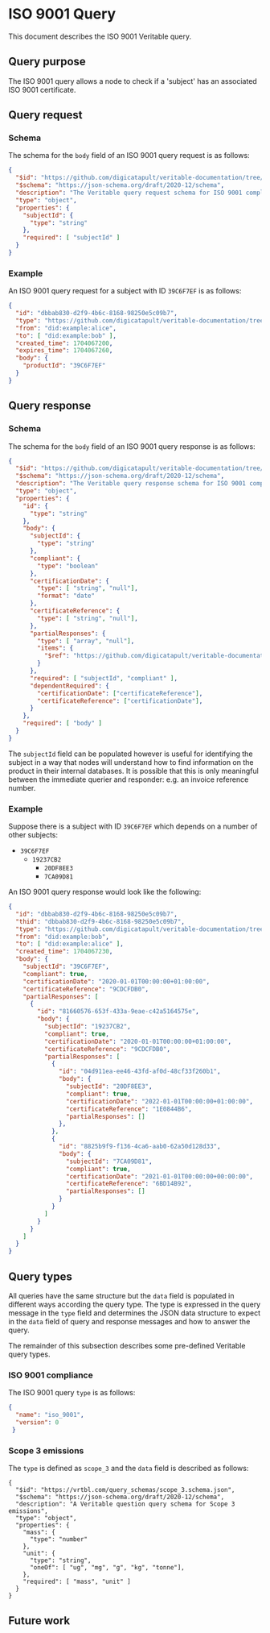 # ISO 9001 Query
This document describes the ISO 9001 Veritable query.

## Query purpose
The ISO 9001 query allows a node to check if a 'subject' has an associated ISO
9001 certificate.

## Query request
### Schema
The schema for the `body` field of an ISO 9001 query request is as follows:
```json
{
  "$id": "https://github.com/digicatapult/veritable-documentation/tree/main/schemas/veritable_messaging/query_types/iso_9001/request/0.1",
  "$schema": "https://json-schema.org/draft/2020-12/schema",
  "description": "The Veritable query request schema for ISO 9001 compliance",
  "type": "object",
  "properties": {
    "subjectId": {
      "type": "string"
    },
    "required": [ "subjectId" ]
  }
}
```

### Example
An ISO 9001 query request for a subject with ID `39C6F7EF` is as follows:
```json
{
  "id": "dbbab830-d2f9-4b6c-8168-98250e5c09b7",
  "type": "https://github.com/digicatapult/veritable-documentation/tree/main/schemas/veritable_messaging/query_types/iso_9001/request/0.1",
  "from": "did:example:alice",
  "to": [ "did:example:bob" ],
  "created_time": 1704067200,
  "expires_time": 1704067260,
  "body": {
    "productId": "39C6F7EF"
  }
}
```

## Query response
### Schema
The schema for the `body` field of an ISO 9001 query response is as follows:
```json
{
  "$id": "https://github.com/digicatapult/veritable-documentation/tree/main/schemas/veritable_messaging/query_types/iso_9001/response/0.1",
  "$schema": "https://json-schema.org/draft/2020-12/schema",
  "description": "The Veritable query response schema for ISO 9001 compliance",
  "type": "object",
  "properties": {
    "id": {
      "type": "string"
    },
    "body": {
      "subjectId": {
        "type": "string"
      },
      "compliant": {
        "type": "boolean"
      },
      "certificationDate": {
        "type": [ "string", "null"],
        "format": "date"
      },
      "certificateReference": {
        "type": [ "string", "null"],
      },
      "partialResponses": {
        "type": [ "array", "null"],
        "items": {
          "$ref": "https://github.com/digicatapult/veritable-documentation/tree/main/schemas/veritable_messaging/query_types/iso_9001/response/0.1"
        }
      },
      "required": [ "subjectId", "compliant" ],
      "dependentRequired": {
        "certificationDate": ["certificateReference"],
        "certificateReference": ["certificationDate"],
      }
    },
    "required": [ "body" ]
  }
}
```

The `subjectId` field can be populated however is useful for
identifying the subject in a way that nodes will understand how to
find information on the product in their internal databases.  It is
possible that this is only meaningful between the immediate querier
and responder: e.g. an invoice reference number.

### Example
Suppose there is a subject with ID `39C6F7EF` which depends on a number of other
subjects:
- `39C6F7EF`
  - `19237CB2`
    - `20DF8EE3`
    - `7CA09D81`

An ISO 9001 query response would look like the following:
```json
{
  "id": "dbbab830-d2f9-4b6c-8168-98250e5c09b7",
  "thid": "dbbab830-d2f9-4b6c-8168-98250e5c09b7",
  "type": "https://github.com/digicatapult/veritable-documentation/tree/main/schemas/veritable_messaging/query_types/iso_9001/response/0.1",
  "from": "did:example:bob",
  "to": [ "did:example:alice" ],
  "created_time": 1704067230,
  "body": {
    "subjectId": "39C6F7EF",
    "compliant": true,
    "certificationDate": "2020-01-01T00:00:00+01:00:00",
    "certificateReference": "9CDCFDB0",
    "partialResponses": [
      {
        "id": "81660576-653f-433a-9eae-c42a5164575e",
        "body": {
          "subjectId": "19237CB2",
          "compliant": true,
          "certificationDate": "2020-01-01T00:00:00+01:00:00",
          "certificateReference": "9CDCFDB0",
          "partialResponses": [
            {
              "id": "04d911ea-ee46-43fd-af0d-48cf33f260b1",
              "body": {
                "subjectId": "20DF8EE3",
                "compliant": true,
                "certificationDate": "2022-01-01T00:00:00+01:00:00",
                "certificateReference": "1E0844B6",
                "partialResponses": []
              },
            },
            {
              "id": "8825b9f9-f136-4ca6-aab0-62a50d128d33",
              "body": {
                "subjectId": "7CA09D81",
                "compliant": true,
                "certificationDate": "2021-01-01T00:00:00+00:00:00",
                "certificateReference": "6BD14B92",
                "partialResponses": []
              }
            }
          ]
        }
      } 
    ]
  }
}
```

## Query types
All queries have the same structure but the `data` field is populated in
different ways according the query type.  The type is expressed in the query
message in the `type` field and determines the JSON data structure to expect in
the `data` field of query and response messages and how to answer the query.

The remainder of this subsection describes some pre-defined Veritable
query types.

### ISO 9001 compliance
The ISO 9001 query `type` is as follows:
```json
{
  "name": "iso_9001",
  "version": 0
 }
```


### Scope 3 emissions
The `type` is defined as `scope_3` and the `data`
field is described as follows:
```
{
  "$id": "https://vrtbl.com/query_schemas/scope_3.schema.json",
  "$schema": "https://json-schema.org/draft/2020-12/schema",
  "description": "A Veritable question query schema for Scope 3 emissions",
  "type": "object",
  "properties": {
    "mass": {
      "type": "number"
    },
    "unit": {
      "type": "string",
      "oneOf": [ "ug", "mg", "g", "kg", "tonne"],
    },
    "required": [ "mass", "unit" ]
  }
}
```

## Future work
